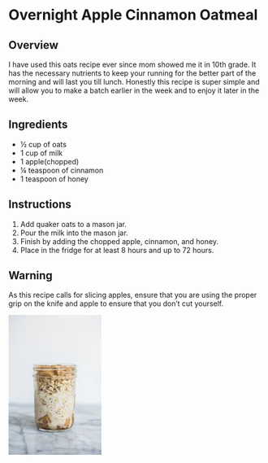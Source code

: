 # Overnight Apple Cinnamon Oatmeal
## Overview
I have used this oats recipe ever since mom showed me it in 10th grade. It has the necessary nutrients to keep your running for the better part of the morning and will last you till lunch. Honestly this recipe is super simple and will allow you to make a batch earlier in the week and to enjoy it later in the week.

## Ingredients
- ½ cup of oats
- 1 cup of milk
- 1 apple(chopped)
- ¼ teaspoon of cinnamon
- 1 teaspoon of honey

## Instructions
1. Add quaker oats to a mason jar.
1. Pour the milk into the mason jar.
1. Finish by adding the chopped apple, cinnamon, and honey.
1. Place in the fridge for at least 8 hours and up to 72 hours.
## Warning
As this recipe calls for slicing apples, ensure that you are using the proper grip on the knife and apple to ensure that you don’t cut yourself.

![Overnight Oats](oats.jpeg)
